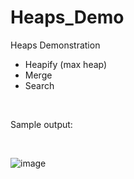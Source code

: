 # Heaps_Demo
Heaps Demonstration
- Heapify (max heap)
- Merge
- Search

<br>

Sample output:

<br>

![image](https://user-images.githubusercontent.com/26050634/204443582-7a7fd318-9c9f-4fd9-ad76-aa7effaba090.png)
